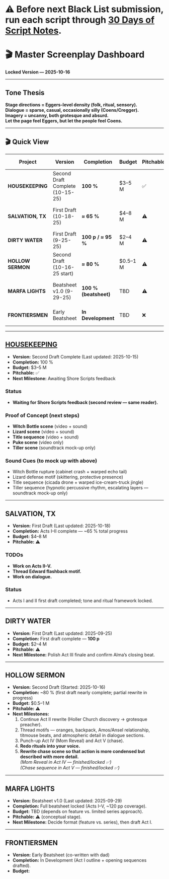 # **⚠️ Before next Black List submission, run each script through [30 Days of Script Notes](https://www.30daysofscriptnotes.com/).**

# 🎬 Master Screenplay Dashboard  
**Locked Version — 2025-10-16**  

---

## Tone Thesis  
**Stage directions = Eggers-level density (folk, ritual, sensory).  
Dialogue = sparse, casual, occasionally silly (Coens/Cregger).  
Imagery = uncanny, both grotesque and absurd.  
Let the page feel Eggers, but let the people feel Coens.**  

---

## 🎬 Quick View  

| Project | Version | Completion | Budget | Pitchable | Next Step |
|----------|----------|-------------|----------|-------------|------------|
| **HOUSEKEEPING** | Second Draft Complete (10-15-25) | **100 %** | $3–5 M | ✅ | Awaiting Shore Scripts feedback |
| **SALVATION, TX** | First Draft (10-18-25) | **≈ 65 %** | $4–8 M | ⚠️ | Work on Acts II–V + Dialogue |
| **DIRTY WATER** | First Draft (9-25-25) | **100 p / ≈ 95 %** | $2–4 M | ⚠️ | Polish Act III finale |
| **HOLLOW SERMON** | Second Draft (10-16-25 start) | **≈ 80 %** | $0.5–1 M | ⚠️ | Continue Act II rewrite |
| **MARFA LIGHTS** | Beatsheet v1.0 (9-29-25) | **100 % (beatsheet)** | TBD | ⚠️ | Decide format + draft Act I |
| **FRONTIERSMEN** | Early Beatsheet | **In Development** | TBD | ❌ | Expand Acts I–II outline |

---

## [HOUSEKEEPING](housekeepingBible.md)

- **Version:** Second Draft Complete (Last updated: 2025-10-15)  
- **Completion:** 100 %  
- **Budget:** $3–5 M  
- **Pitchable:** ✅  
- **Next Milestone:** Awaiting Shore Scripts feedback  

### Status  
- **Waiting for Shore Scripts feedback (second review — same reader).**  

### Proof of Concept (next steps)
- **Witch Bottle scene** (video + sound)  
- **Lizard scene** (video + sound)  
- **Title sequence** (video + sound)  
- **Puke scene** (video only)  
- **Tiller scene** (soundtrack mock-up only)  

### Sound Cues (to mock up with above)
- Witch Bottle rupture (cabinet crash + warped echo tail)  
- Lizard defense motif (skittering, protective presence)  
- Title sequence (cicada drone + warped ice-cream-truck jingle)  
- Tiller sequence (hypnotic percussive rhythm, escalating layers — soundtrack mock-up only)  

---

## SALVATION, TX  

- **Version:** First Draft (Last updated: 2025-10-18)  
- **Completion:** Acts I–II complete — ~65 % total progress  
- **Budget:** $4–8 M  
- **Pitchable:** ⚠️  

### TODOs  
- **Work on Acts II–V.**  
- **Thread Edward flashback motif.**  
- **Work on dialogue.**  

### Status  
- Acts I and II first draft completed; tone and ritual framework locked.  

---

## DIRTY WATER  

- **Version:** First Draft (Last updated: 2025-09-25)  
- **Completion:** First draft complete — **100 p**  
- **Budget:** $2–4 M  
- **Pitchable:** ⚠️  
- **Next Milestone:** Polish Act III finale and confirm Alma’s closing beat.  

---

## HOLLOW SERMON  

- **Version:** Second Draft (Started: 2025-10-16)  
- **Completion:** ~80 % (first draft nearly complete; partial rewrite in progress)  
- **Budget:** $0.5–1 M  
- **Pitchable:** ⚠️  
- **Next Milestones:**  
  1. Continue Act II rewrite (Holler Church discovery → grotesque preacher).  
  2. Thread motifs — oranges, backpack, Amos/Ansel relationship, titmouse beats, and atmospheric detail in dialogue sections.  
  3. Punch-up Act IV (Mom Reveal) and Act V (chase).  
  4. **Redo rituals into your voice.**  
  5. **Rewrite chase scene so that action is more condensed but described with more detail.**  
  *(Mom Reveal in Act IV — finished/locked ✅)*  
  *(Chase sequence in Act V — finished/locked ✅)*  

---

## MARFA LIGHTS  

- **Version:** Beatsheet v1.0 (Last updated: 2025-09-29)  
- **Completion:** Full beatsheet locked (Acts I–V, ~120 pp coverage).  
- **Budget:** TBD (depends on feature vs. limited series approach).  
- **Pitchable:** ⚠️ (conceptual stage).  
- **Next Milestone:** Decide format (feature vs. series), then draft Act I.  

---

## FRONTIERSMEN  

- **Version:** Early Beatsheet (co-written with dad)  
- **Completion:** In Development (Act I outline + opening sequences drafted).  
- **Budget:**

